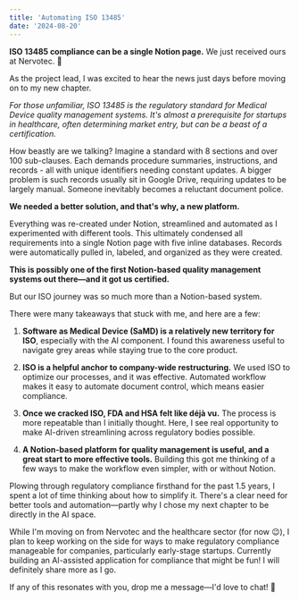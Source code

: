 ```yaml
---
title: 'Automating ISO 13485'
date: '2024-08-20'
---
```


**ISO 13485 compliance can be a single Notion page.**
We just received ours at Nervotec. 🎉

As the project lead, I was excited to hear the news just days before moving on to my new chapter.

*For those unfamiliar, ISO 13485 is the regulatory standard for Medical Device quality management systems. It's almost a prerequisite for startups in healthcare, often determining market entry, but can be a beast of a certification.*

How beastly are we talking? Imagine a standard with 8 sections and over 100 sub-clauses. Each demands procedure summaries, instructions, and records - all with unique identifiers needing constant updates. A bigger problem is such records usually sit in Google Drive, requiring updates to be largely manual. Someone inevitably becomes a reluctant document police.

**We needed a better solution, and that's why, a new platform.**

Everything was re-created under Notion, streamlined and automated as I experimented with different tools. This ultimately condensed all requirements into a single Notion page with five inline databases. Records were automatically pulled in, labeled, and organized as they were created.

**This is possibly one of the first Notion-based quality management systems out there—and it got us certified.**

But our ISO journey was so much more than a Notion-based system.

There were many takeaways that stuck with me, and here are a few:

1. **Software as Medical Device (SaMD) is a relatively new territory for ISO**, especially with the AI component. I found this awareness useful to navigate grey areas while staying true to the core product.

2. **ISO is a helpful anchor to company-wide restructuring.** We used ISO to optimize our processes, and it was effective. Automated workflow makes it easy to automate document control, which means easier compliance.

3. **Once we cracked ISO, FDA and HSA felt like déjà vu.** The process is more repeatable than I initially thought. Here, I see real opportunity to make AI-driven streamlining across regulatory bodies possible.

4. **A Notion-based platform for quality management is useful, and a great start to more effective tools.** Building this got me thinking of a few ways to make the workflow even simpler, with or without Notion.



Plowing through regulatory compliance firsthand for the past 1.5 years, I spent a lot of time thinking about how to simplify it. There's a clear need for better tools and automation—partly why I chose my next chapter to be directly in the AI space.

While I'm moving on from Nervotec and the healthcare sector (for now 😉), I plan to keep working on the side for ways to make regulatory compliance manageable for companies, particularly early-stage startups. Currently building an AI-assisted application for compliance that might be fun! I will definitely share more as I go.

If any of this resonates with you, drop me a message—I'd love to chat! 🙂
